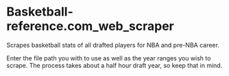 # Basketball-reference.com_web_scraper
Scrapes basketball stats of all drafted players for NBA and pre-NBA career. 

Enter the file path you with to use as well as the year ranges you wish to scrape. The process takes about a half hour draft year, so keep that in mind.


